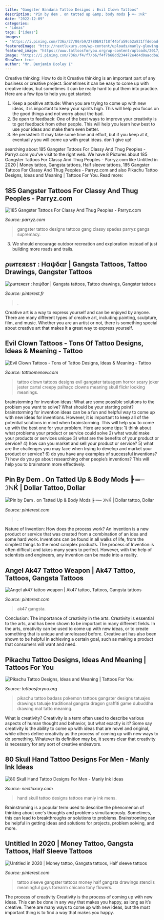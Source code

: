 ```yaml
---
title: "Gangster Bandana Tattoo Designs : Evil Clown Tattoos"
description: "Pin by dem . on tatted up &amp; body mods ┣ ═─ ℑℕḱ"
date: "2022-12-09"
categories:
- "ideas"
tags: ["ideas"]
images:
- "https://i.pinimg.com/736x/27/80/b9/2780b91f18f44bfa59c62a821ffdebad--easy-tattoos-to-draw-tattoos-for-men.jpg"
featuredImage: "http://nextluxury.com/wp-content/uploads/manly-glowing-orange-skull-tattoo-on-hand-with-white-ink.jpg"
featured_image: "https://www.tattoosforyou.org/wp-content/uploads/2017/12/Pikachu-Tattoo-Cover-Up.jpg"
image: "https://i.pinimg.com/736x/f4/f7/b6/f4f7b68dd234472e4d4d0aacdba276e3.jpg"
ShowToc: true
author: "Mr. Benjamin Dooley I"
---
```



Creative thinking: How to do it
Creative thinking is an important part of any business or creative project. Sometimes it can be easy to come up with creative ideas, but sometimes it can be really hard to put them into practice. Here are a few tips to help you get started: 
1. Keep a positive attitude: When you are trying to come up with new ideas, it is important to keep your spirits high. This will help you focus on the good things and not worry about the bad. 
2. Be open to feedback: One of the best ways to improve your creativity is to get feedback from other people. This will help you learn how best to use your ideas and make them even better. 
3. Be persistent: It may take some time and effort, but if you keep at it, eventually you will come up with great ideas. don’t give up!

	

		
searching about 185 Gangster Tattoos For Classy And Thug Peoples - Parryz.com you've visit to the right web. We have 8 Pictures about 185 Gangster Tattoos For Classy And Thug Peoples - Parryz.com like Untitled in 2020 | Money tattoo, Gangsta tattoos, Half sleeve tattoos, 185 Gangster Tattoos For Classy And Thug Peoples - Parryz.com and also Pikachu Tattoo Designs, Ideas and Meaning | Tattoos For You. Read more:
		
    
## 185 Gangster Tattoos For Classy And Thug Peoples - Parryz.com

<img loading=lazy src="http://parryz.com/wp-content/uploads/2017/09/Gangster-Tattoo-96.jpg" onerror="this.onerror=null;this.src='https://tse4.mm.bing.net/th?id=OIP.Imn8zpvOMGUZ-Gf9u-lZ8QHaHa&amp;pid=15.1';" alt="185 Gangster Tattoos For Classy And Thug Peoples - Parryz.com">

_Source: parryz.com_

>gangster tattoo designs tattoos gang classy spades parryz gangs supremacy. 

	

3. We should encourage outdoor recreation and exploration instead of just building more roads and trails.

    
## ριитεяεѕт : Hαψδαг | Gangsta Tattoos, Tattoo Drawings, Gangster Tattoos

<img loading=lazy src="https://i.pinimg.com/736x/8c/ae/95/8cae953fe69031b3c632c84d5ae53909.jpg" onerror="this.onerror=null;this.src='https://tse3.mm.bing.net/th?id=OIP.1xRTVTCBXUkgjc-CC-_5dAHaHa&amp;pid=15.1';" alt="ριитεяεѕт : hαψδαг | Gangsta tattoos, Tattoo drawings, Gangster tattoos">

_Source: pinterest.fr_

>. 

	

Creative art is a way to express yourself and can be enjoyed by anyone. There are many different types of creative art, including painting, sculpture, film, and music. Whether you are an artist or not, there is something special about creative art that makes it a great way to express yourself.

    
## Evil Clown Tattoos - Tons Of Tattoo Designs, Ideas &amp; Meaning - Tattoo

<img loading=lazy src="https://www.tattoomenow.com/tattoo-designs/wp-content/uploads/2012/05/tatuagem_palhao_clown_tattoo.jpg" onerror="this.onerror=null;this.src='https://tse4.mm.bing.net/th?id=OIP.XHEH54d53bUaxMOcS8wvdQHaLV&amp;pid=15.1';" alt="Evil Clown Tattoos - Tons of Tattoo Designs, Ideas &amp; Meaning - Tattoo">

_Source: tattoomenow.com_

>tattoo clown tattoos designs evil gangster tatuagem horror scary joker jester cartel creepy palhaço clowns meaning skull flickr looking meanings. 

	

brainstorming for invention ideas: What are some possible solutions to the problem you want to solve? What should be your starting point?
brainstorming for invention ideas can be a fun and helpful way to come up with new ideas for inventions. However, it is important to keep all of the potential solutions in mind when brainstorming. This will help you to come up with the best one for your problem. Here are some tips: 1) think about what problems your product or service could solve 2) what would make your products or services unique 3) what are the benefits of your product or service? 4) how can you market and sell your product or service? 5) what are the challenges you may face when trying to develop and market your product or service? 6) do you have any examples of successful inventions? 7) how do you go about researching other people’s inventions? This will help you to brainstorm more effectively.

    
## Pin By Dem . On Tatted Up &amp; Body Mods ┣ ═─ ℑℕḰ | Dollar Tattoo, Dollar

<img loading=lazy src="https://i.pinimg.com/736x/27/80/b9/2780b91f18f44bfa59c62a821ffdebad--easy-tattoos-to-draw-tattoos-for-men.jpg" onerror="this.onerror=null;this.src='https://tse3.mm.bing.net/th?id=OIP.V_5VDL6V0_Foh9l850PV1wHaJ3&amp;pid=15.1';" alt="Pin by Dem . on Tatted Up &amp; Body Mods ┣ ═─ ℑℕḰ | Dollar tattoo, Dollar">

_Source: pinterest.com_

>. 

	

Nature of Invention: How does the process work?
An invention is a new product or service that was created from a combination of an idea and some hard work. Inventions can be found in all walks of life, from the simplest things to the most complex products. The process of Invention is often difficult and takes many years to perfect. However, with the help of scientists and engineers, any invention can be made into a reality.

    
## Angel Ak47 Tattoo Weapon | Ak47 Tattoo, Tattoos, Gangsta Tattoos

<img loading=lazy src="https://i.pinimg.com/736x/f4/f7/b6/f4f7b68dd234472e4d4d0aacdba276e3.jpg" onerror="this.onerror=null;this.src='https://tse2.mm.bing.net/th?id=OIP.mMu6Eb785SgZzrizcNgaVAHaJ3&amp;pid=15.1';" alt="Angel ak47 tattoo weapon | Ak47 tattoo, Tattoos, Gangsta tattoos">

_Source: pinterest.com_

>ak47 gangsta. 

	

Conclusion: The importance of creativity in the arts.
Creativity is essential to the arts, and has been shown to be important in many different fields. In the arts, creativity can be used to come up with new ideas, or to create something that is unique and unreleased before. Creative art has also been shown to be helpful in achieving a certain goal, such as making a product that consumers will want and need.

    
## Pikachu Tattoo Designs, Ideas And Meaning | Tattoos For You

<img loading=lazy src="https://www.tattoosforyou.org/wp-content/uploads/2017/12/Pikachu-Tattoo-Cover-Up.jpg" onerror="this.onerror=null;this.src='https://tse4.mm.bing.net/th?id=OIP.UWLqwxYug9LW4HMA2EZ0qAHaHa&amp;pid=15.1';" alt="Pikachu Tattoo Designs, Ideas and Meaning | Tattoos For You">

_Source: tattoosforyou.org_

>pikachu tattoo badass pokemon tattoos gangster designs tatuajes drawings tatuaje traditional gangsta dragon graffiti game dubuddha drawing mat tatto meaning. 

	

What is creativity?
Creativity is a term often used to describe various aspects of human thought and behavior, but what exactly is it? Some say creativity is the ability to come up with ideas that are novel and original, while others define creativity as the process of coming up with new ways to do something. Whatever its definition may be, it seems clear that creativity is necessary for any sort of creative endeavors.

    
## 80 Skull Hand Tattoo Designs For Men - Manly Ink Ideas

<img loading=lazy src="http://nextluxury.com/wp-content/uploads/manly-glowing-orange-skull-tattoo-on-hand-with-white-ink.jpg" onerror="this.onerror=null;this.src='https://tse2.mm.bing.net/th?id=OIP.jkmFz1SZx14k9nCzgh6wpQHaGa&amp;pid=15.1';" alt="80 Skull Hand Tattoo Designs For Men - Manly Ink Ideas">

_Source: nextluxury.com_

>hand skull tattoo designs tattoos manly ink mens. 

	

Brainstroming is a popular term used to describe the phenomenon of thinking about one's thoughts and problems simultaneously. Sometimes, this can lead to breakthroughs or solutions to problems. Brainstroming can be helpful in getting ideas and solutions for projects, problem solving, and more.

    
## Untitled In 2020 | Money Tattoo, Gangsta Tattoos, Half Sleeve Tattoos

<img loading=lazy src="https://i.pinimg.com/736x/b8/8b/c2/b88bc2b24f14ea8121e7e9daad56138a.jpg" onerror="this.onerror=null;this.src='https://tse3.mm.bing.net/th?id=OIP.Yu47OcleP7Nyg8aCdUOECgHaHa&amp;pid=15.1';" alt="Untitled in 2020 | Money tattoo, Gangsta tattoos, Half sleeve tattoos">

_Source: pinterest.com_

>tattoo sleeve gangster tattoos money half gangsta drawings stencils meaningful guys forearm chicano tony flowers. 

	

The process of creativity
Creativity is the process of coming up with new ideas. This can be done in any way that makes you happy, as long as it’s creative. There are many ways to come up with new ideas, but the most important thing is to find a way that makes you happy.

